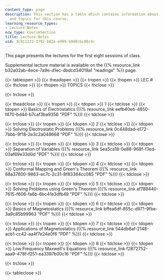 ```yaml
---
content_type: page
description: This section has a table which contains information about the lectures
  and topics for this course.
learning_resource_types:
- Lecture Notes
ocw_type: CourseSection
title: Lecture Notes
uid: 3c911222-3792-b82e-e969-b9d8cbc00cdc
---
```


This page presents the lectures for the first eight sessions of class.

Supplemental lecture material is available on the {{% resource_link b32a02ab-4ece-7a9e-d1ec-dbdcd34019a1 "readings" %}} page.

{{< tableopen >}}
{{< theadopen >}}
{{< tropen >}}
{{< thopen >}}
LEC #
{{< thclose >}}
{{< thopen >}}
TOPICS
{{< thclose >}}

{{< trclose >}}

{{< theadclose >}}
{{< tropen >}}
{{< tdopen >}}
1
{{< tdclose >}}
{{< tdopen >}}
Basics of Electrostatics ({{% resource_link eefb40eb-4650-f470-bd44-b7caf3ba9356 "PDF" %}})
{{< tdclose >}}

{{< trclose >}}
{{< tropen >}}
{{< tdopen >}}
2
{{< tdclose >}}
{{< tdopen >}}
Solving Electrostatic Problems ({{% resource_link 0c448dad-e172-7bbb-9f18-2e3c2a048668 "PDF" %}})
{{< tdclose >}}

{{< trclose >}}
{{< tropen >}}
{{< tdopen >}}
3
{{< tdclose >}}
{{< tdopen >}}
Separation of Variables ({{% resource_link 5ea5ca18-0e88-968f-f3ed-03af69e33d0d "PDF" %}})
{{< tdclose >}}

{{< trclose >}}
{{< tropen >}}
{{< tdopen >}}
4
{{< tdclose >}}
{{< tdopen >}}
Conformal Mapping and Green's Theorem ({{% resource_link 88a37600-9863-ec7c-2c31-8f83364cc085 "PDF" %}})
{{< tdclose >}}

{{< trclose >}}
{{< tropen >}}
{{< tdopen >}}
5
{{< tdclose >}}
{{< tdopen >}}
Solving Problems using Green's Theorem ({{% resource_link af788440-7615-f606-fa6b-6bc41e3dfb49 "PDF" %}})
{{< tdclose >}}

{{< trclose >}}
{{< tropen >}}
{{< tdopen >}}
6
{{< tdclose >}}
{{< tdopen >}}
Basics of Magnetostatics ({{% resource_link bffea6df-855c-d971-9fbe-3a9c85b99963 "PDF" %}})
{{< tdclose >}}

{{< trclose >}}
{{< tropen >}}
{{< tdopen >}}
7
{{< tdclose >}}
{{< tdopen >}}
Applications of Magnetostatics ({{% resource_link 544db8af-2148-acb1-cc42-aa4f7e24e0f6 "PDF" %}})
{{< tdclose >}}

{{< trclose >}}
{{< tropen >}}
{{< tdopen >}}
8
{{< tdclose >}}
{{< tdopen >}}
Low Frequency Maxwell's Equations ({{% resource_link f2872752-aaa9-478f-f251-ea3397b00c16 "PDF" %}})
{{< tdclose >}}

{{< trclose >}}

{{< tableclose >}}